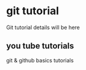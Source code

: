 # git tutorial

Git tutorial details will be here 

## you tube tutorials

git & github basics tutorials 